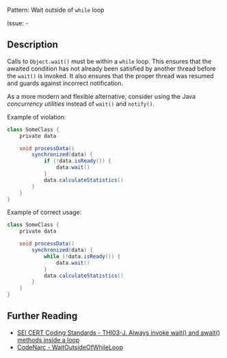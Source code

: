 Pattern: Wait outside of `while` loop

Issue: -

## Description

Calls to `Object.wait()` must be within a `while` loop. This ensures that the awaited condition has not already been satisfied by another thread before the `wait()` is invoked. It also ensures that the proper thread was resumed and guards against incorrect notification.

As a more modern and flexible alternative, consider using the Java *concurrency utilities* instead of `wait()` and `notify()`.

Example of violation:

``` groovy
class SomeClass {
    private data

    void processData()
        synchronized(data) {
            if (!data.isReady()) {
                data.wait()
            }
            data.calculateStatistics()
        }
    }
}
```

Example of correct usage:

``` groovy
class SomeClass {
    private data

    void processData()
        synchronized(data) {
            while (!data.isReady()) {
                data.wait()
            }
            data.calculateStatistics()
        }
    }
}
```

## Further Reading

* [SEI CERT Coding Standards - THI03-J. Always invoke wait() and await() methods inside a loop](https://www.securecoding.cert.org/confluence/display/java/THI03-J.+Always+invoke+wait()+and+await()+methods+inside+a+loop)
* [CodeNarc - WaitOutsideOfWhileLoop](https://codenarc.github.io/CodeNarc/codenarc-rules-concurrency.html#waitoutsideofwhileloop-rule)